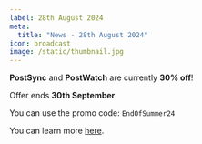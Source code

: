 ```yaml
---
label: 28th August 2024
meta:
  title: "News - 28th August 2024"
icon: broadcast
image: /static/thumbnail.jpg
---
```


**PostSync** and **PostWatch** are currently **30% off**!

Offer ends **30th September**.

You can use the promo code: `EndOfSummer24`

You can learn more [here](https://chrisroyfilms.com/postsync/).